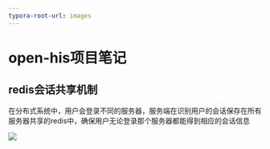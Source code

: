 ```yaml
---
typora-root-url: images
---
```


# open-his项目笔记

## redis会话共享机制

在分布式系统中，用户会登录不同的服务器，服务端在识别用户的会话保存在所有服务器共享的redis中，确保用户无论登录那个服务器都能得到相应的会话信息

![](/QQ截图20201227162112.png)

